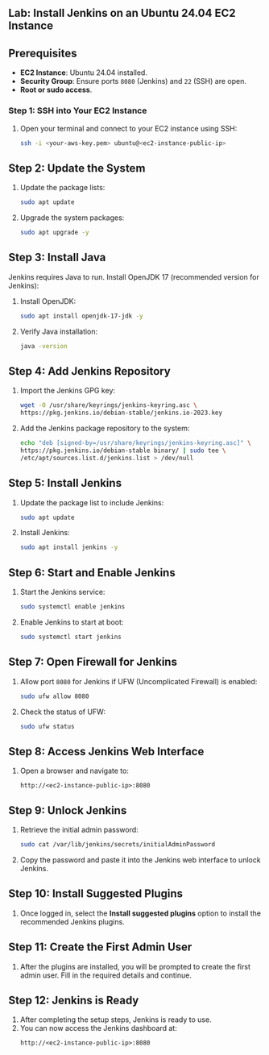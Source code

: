 ## Lab: Install Jenkins on an Ubuntu 24.04 EC2 Instance

## Prerequisites
- **EC2 Instance**: Ubuntu 24.04 installed.
- **Security Group**: Ensure ports `8080` (Jenkins) and `22` (SSH) are open.
- **Root or sudo access**.

### Step 1: SSH into Your EC2 Instance
1. Open your terminal and connect to your EC2 instance using SSH:
    ```bash
    ssh -i <your-aws-key.pem> ubuntu@<ec2-instance-public-ip>
    ```

## Step 2: Update the System
1. Update the package lists:
    ```bash
    sudo apt update
    ```
2. Upgrade the system packages:
    ```bash
    sudo apt upgrade -y
    ```

## Step 3: Install Java
Jenkins requires Java to run. Install OpenJDK 17 (recommended version for Jenkins):
1. Install OpenJDK:
    ```bash
    sudo apt install openjdk-17-jdk -y
    ```
2. Verify Java installation:
    ```bash
    java -version
    ```

## Step 4: Add Jenkins Repository
1. Import the Jenkins GPG key:
    ```bash
    wget -O /usr/share/keyrings/jenkins-keyring.asc \
    https://pkg.jenkins.io/debian-stable/jenkins.io-2023.key
    ```
2. Add the Jenkins package repository to the system:
    ```bash
    echo "deb [signed-by=/usr/share/keyrings/jenkins-keyring.asc]" \
    https://pkg.jenkins.io/debian-stable binary/ | sudo tee \
    /etc/apt/sources.list.d/jenkins.list > /dev/null
    ```

## Step 5: Install Jenkins
1. Update the package list to include Jenkins:
    ```bash
    sudo apt update
    ```
2. Install Jenkins:
    ```bash
    sudo apt install jenkins -y
    ```

## Step 6: Start and Enable Jenkins
1. Start the Jenkins service:
    ```bash
    sudo systemctl enable jenkins
    ```
2. Enable Jenkins to start at boot:
    ```bash
    sudo systemctl start jenkins
    ```

## Step 7: Open Firewall for Jenkins
1. Allow port `8080` for Jenkins if UFW (Uncomplicated Firewall) is enabled:
    ```bash
    sudo ufw allow 8080
    ```
2. Check the status of UFW:
    ```bash
    sudo ufw status
    ```

## Step 8: Access Jenkins Web Interface
1. Open a browser and navigate to:
    ```
    http://<ec2-instance-public-ip>:8080
    ```

## Step 9: Unlock Jenkins
1. Retrieve the initial admin password:
    ```bash
    sudo cat /var/lib/jenkins/secrets/initialAdminPassword
    ```
2. Copy the password and paste it into the Jenkins web interface to unlock Jenkins.

## Step 10: Install Suggested Plugins
1. Once logged in, select the **Install suggested plugins** option to install the recommended Jenkins plugins.

## Step 11: Create the First Admin User
1. After the plugins are installed, you will be prompted to create the first admin user. Fill in the required details and continue.

## Step 12: Jenkins is Ready
1. After completing the setup steps, Jenkins is ready to use.
2. You can now access the Jenkins dashboard at:
    ```
    http://<ec2-instance-public-ip>:8080
    ```


